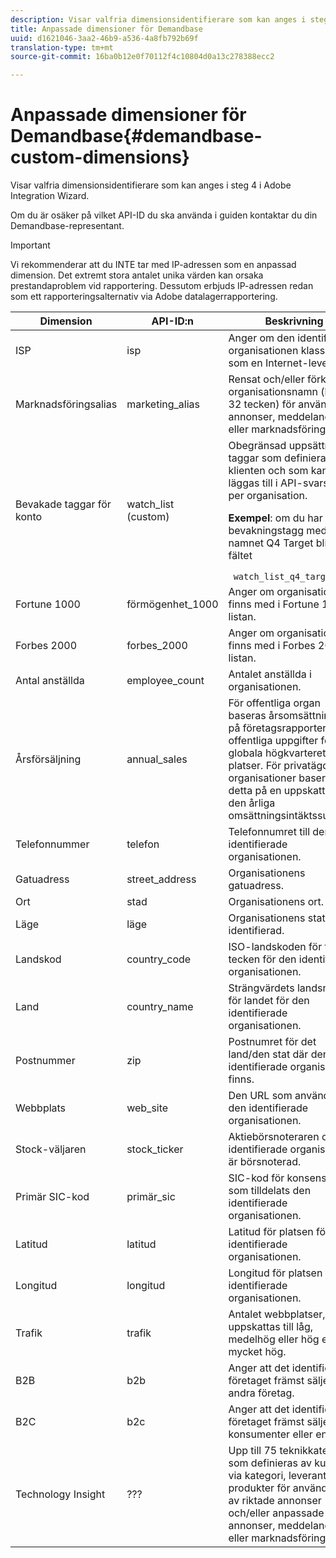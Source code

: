 ```yaml
---
description: Visar valfria dimensionsidentifierare som kan anges i steg 4 i Adobe Integration Wizard.
title: Anpassade dimensioner för Demandbase
uuid: d1621046-3aa2-46b9-a536-4a8fb792b69f
translation-type: tm+mt
source-git-commit: 16ba0b12e0f70112f4c10804d0a13c278388ecc2

---
```



# Anpassade dimensioner för Demandbase{#demandbase-custom-dimensions}

Visar valfria dimensionsidentifierare som kan anges i steg 4 i Adobe Integration Wizard.

Om du är osäker på vilket API-ID du ska använda i guiden kontaktar du din Demandbase-representant.

>[!IMPORTANT]
>
>Vi rekommenderar att du INTE tar med IP-adressen som en anpassad dimension. Det extremt stora antalet unika värden kan orsaka prestandaproblem vid rapportering. Dessutom erbjuds IP-adressen redan som ett rapporteringsalternativ via Adobe datalagerrapportering.

<table id="table_3B44A18BE5FE45BC83389F89B48D9B97"> 
 <thead> 
  <tr> 
   <th colname="col1" class="entry"> Dimension </th> 
   <th colname="col2" class="entry"> API-ID:n </th> 
   <th colname="col3" class="entry"> Beskrivning </th> 
  </tr>
 </thead>
 <tbody> 
  <tr> 
   <td colname="col1"> ISP </td> 
   <td colname="col2"> isp </td> 
   <td colname="col3"> Anger om den identifierade organisationen klassificeras som en Internet-leverantör. </td> 
  </tr> 
  <tr> 
   <td colname="col1"> Marknadsföringsalias </td> 
   <td colname="col2"> marketing_alias </td> 
   <td colname="col3"> Rensat och/eller förkortat organisationsnamn (högst 32 tecken) för användning i annonser, meddelanden eller marknadsföringskopia. </td> 
  </tr> 
  <tr> 
   <td colname="col1"> Bevakade taggar för konto </td> 
   <td colname="col2"> watch_list (custom) </td> 
   <td colname="col3">Obegränsad uppsättning taggar som definieras av klienten och som kan läggas till i API-svarsdata, per organisation. <p><b>Exempel</b>: om du har en bevakningstagg med namnet Q4 Target blir API-fältet </p> <code> watch_list_q4_target</code> </td> 
  </tr> 
  <tr> 
   <td colname="col1"> Fortune 1000 </td> 
   <td colname="col2"> förmögenhet_1000 </td> 
   <td colname="col3"> Anger om organisationen finns med i Fortune 1000-listan. </td> 
  </tr> 
  <tr> 
   <td colname="col1"> Forbes 2000 </td> 
   <td colname="col2"> forbes_2000 </td> 
   <td colname="col3"> Anger om organisationen finns med i Forbes 2000-listan. </td> 
  </tr> 
  <tr> 
   <td colname="col1"> Antal anställda </td> 
   <td colname="col2"> employee_count </td> 
   <td colname="col3"> Antalet anställda i organisationen. </td> 
  </tr> 
  <tr> 
   <td colname="col1"> Årsförsäljning </td> 
   <td colname="col2"> annual_sales </td> 
   <td colname="col3"> För offentliga organ baseras årsomsättningen på företagsrapporterade offentliga uppgifter för det globala högkvarteret på alla platser. För privatägda organisationer baseras detta på en uppskattning av den årliga omsättningsintäktssumman. </td> 
  </tr> 
  <tr> 
   <td colname="col1"> Telefonnummer </td> 
   <td colname="col2"> telefon </td> 
   <td colname="col3"> Telefonnumret till den identifierade organisationen. </td> 
  </tr> 
  <tr> 
   <td colname="col1"> Gatuadress </td> 
   <td colname="col2"> street_address </td> 
   <td colname="col3"> Organisationens gatuadress. </td> 
  </tr> 
  <tr> 
   <td colname="col1"> Ort </td> 
   <td colname="col2"> stad </td> 
   <td colname="col3"> Organisationens ort. </td> 
  </tr> 
  <tr> 
   <td colname="col1"> Läge </td> 
   <td colname="col2"> läge </td> 
   <td colname="col3"> Organisationens status identifierad. </td> 
  </tr> 
  <tr> 
   <td colname="col1"> Landskod </td> 
   <td colname="col2"> country_code </td> 
   <td colname="col3"> ISO-landskoden för två tecken för den identifierade organisationen. </td> 
  </tr> 
  <tr> 
   <td colname="col1"> Land </td> 
   <td colname="col2"> country_name </td> 
   <td colname="col3"> Strängvärdets landsnamn för landet för den identifierade organisationen. </td> 
  </tr> 
  <tr> 
   <td colname="col1"> Postnummer </td> 
   <td colname="col2"> zip </td> 
   <td colname="col3"> Postnumret för det land/den stat där den identifierade organisationen finns. </td> 
  </tr> 
  <tr> 
   <td colname="col1"> Webbplats </td> 
   <td colname="col2"> web_site </td> 
   <td colname="col3"> Den URL som används av den identifierade organisationen. </td> 
  </tr> 
  <tr> 
   <td colname="col1"> Stock-väljaren </td> 
   <td colname="col2"> stock_ticker </td> 
   <td colname="col3"> Aktiebörsnoteraren om den identifierade organisationen är börsnoterad. </td> 
  </tr> 
  <tr> 
   <td colname="col1"> Primär SIC-kod </td> 
   <td colname="col2"> primär_sic </td> 
   <td colname="col3"> SIC-kod för konsensus som tilldelats den identifierade organisationen. </td> 
  </tr> 
  <tr> 
   <td colname="col1"> Latitud </td> 
   <td colname="col2"> latitud </td> 
   <td colname="col3"> Latitud för platsen för den identifierade organisationen. </td> 
  </tr> 
  <tr> 
   <td colname="col1"> Longitud </td> 
   <td colname="col2"> longitud </td> 
   <td colname="col3"> Longitud för platsen för den identifierade organisationen. </td> 
  </tr> 
  <tr> 
   <td colname="col1"> Trafik </td> 
   <td colname="col2"> trafik </td> 
   <td colname="col3"> Antalet webbplatser, som uppskattas till låg, medelhög eller hög eller mycket hög. </td> 
  </tr> 
  <tr> 
   <td colname="col1"> B2B </td> 
   <td colname="col2"> b2b </td> 
   <td colname="col3"> Anger att det identifierade företaget främst säljer till andra företag. </td> 
  </tr> 
  <tr> 
   <td colname="col1"> B2C </td> 
   <td colname="col2"> b2c </td> 
   <td colname="col3"> Anger att det identifierade företaget främst säljer till konsumenter eller enskilda. </td> 
  </tr> 
  <tr> 
   <td colname="col1"> Technology Insight </td> 
   <td colname="col2"> ??? </td> 
   <td colname="col3"> Upp till 75 teknikkategorier som definieras av kunder via kategori, leverantör och produkter för användning av riktade annonser och/eller anpassade annonser, meddelanden eller marknadsföringskopia. </td> 
  </tr> 
 </tbody> 
</table>


